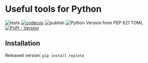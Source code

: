 # Useful tools for Python

![tests](https://github.com/Rizhiy/replete/actions/workflows/test_and_version.yml/badge.svg)
[![codecov](https://codecov.io/gh/Rizhiy/replete/graph/badge.svg?token=FHM9FQ6IIU)](https://codecov.io/gh/Rizhiy/replete)
![publish](https://github.com/Rizhiy/replete/actions/workflows/publish.yml/badge.svg)
![Python Version from PEP 621 TOML](https://img.shields.io/python/required-version-toml?tomlFilePath=https%3A%2F%2Fraw.githubusercontent.com%2FRizhiy%2Freplete%2Fmaster%2Fpyproject.toml)
[![PyPI - Version](https://img.shields.io/pypi/v/replete)](https://pypi.org/project/replete/)

## Installation

Released version: `pip install replete`
